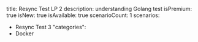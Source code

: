 title: Resync Test LP 2
description: understanding Golang test
isPremium: true
isNew: true
isAvailable: true
scenarioCount: 1
scenarios:
  - Resync Test 3
"categories":
  - Docker
